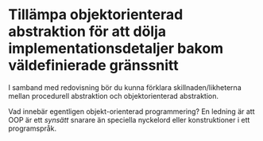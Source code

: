 # Tillämpa objektorienterad abstraktion för att dölja implementationsdetaljer bakom väldefinierade gränssnitt

I samband med redovisning bör du kunna förklara
skillnaden/likheterna mellan procedurell abstraktion och
objektorienterad abstraktion.

Vad innebär egentligen objekt-orienterad programmering? En ledning
är att OOP är ett *synsätt* snarare än speciella nyckelord eller
konstruktioner i ett programspråk.



